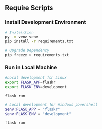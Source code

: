 ## Require Scripts

### Install Development Environment
``` sh
# Installtion
py -m venv venv
pip install -r requirements.txt

# Upgrade Dependency
pip freeze > requirements.txt
```

### Run in Local Machine
``` sh
#Local development for Linux
export FLASK_APP=flaskr
export FLASK_ENV=development

flask run
```

``` powershell
# Local development for Windows powershell
$env:FLASK_APP = "flaskr"
$env:FLASK_ENV = "development"

flask run
```